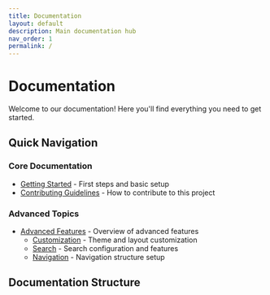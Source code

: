 ```yaml
---
title: Documentation
layout: default
description: Main documentation hub
nav_order: 1
permalink: /
---
```


# Documentation

Welcome to our documentation! Here you'll find everything you need to get started.

## Quick Navigation

### Core Documentation
- [Getting Started](getting-started) - First steps and basic setup
- [Contributing Guidelines](contributing) - How to contribute to this project

### Advanced Topics
- [Advanced Features](advanced) - Overview of advanced features
  - [Customization](advanced/customization) - Theme and layout customization
  - [Search](advanced/search) - Search configuration and features
  - [Navigation](advanced/navigation) - Navigation structure setup

## Documentation Structure